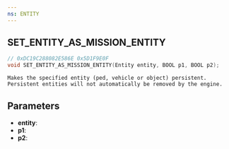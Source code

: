 ```yaml
---
ns: ENTITY
---
```

## SET_ENTITY_AS_MISSION_ENTITY

```c
// 0xDC19C288082E586E 0x5D1F9E0F
void SET_ENTITY_AS_MISSION_ENTITY(Entity entity, BOOL p1, BOOL p2);
```

```
Makes the specified entity (ped, vehicle or object) persistent. Persistent entities will not automatically be removed by the engine.
```

## Parameters
* **entity**:
* **p1**:
* **p2**:
